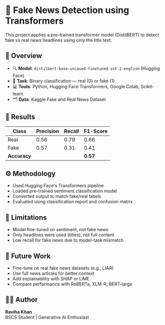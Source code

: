 # 📰 Fake News Detection using Transformers

This project applies a pre-trained transformer model (DistilBERT) to detect fake vs real news headlines using only the title text.

## 📘 Overview

- 🔍 **Model**: `distilbert-base-uncased-finetuned-sst-2-english` (Hugging Face)
- 🧠 **Task**: Binary classification — real (0) or fake (1)
- 💻 **Tools**: Python, Hugging Face Transformers, Google Colab, Scikit-learn
- 🗂️ **Data**: Kaggle Fake and Real News Dataset

## 🧪 Results

| Class | Precision | Recall | F1-Score |
|-------|-----------|--------|----------|
| Real  | 0.56      | 0.79   | 0.66     |
| Fake  | 0.57      | 0.31   | 0.41     |
| **Accuracy** |     |        | **0.57**  |

## ⚙️ Methodology

- Used Hugging Face's Transformers pipeline
- Loaded pre-trained sentiment classification model
- Converted output to match fake/real labels
- Evaluated using classification report and confusion matrix

## 🚧 Limitations

- Model fine-tuned on sentiment, not fake news
- Only headlines were used (titles), not full content
- Low recall for fake news due to model-task mismatch

## 🚀 Future Work

- Fine-tune on real fake news datasets (e.g., LIAR)
- Use full news articles for better context
- Add explainability with SHAP or LIME
- Compare performance with RoBERTa, XLM-R, BERT-large

## 👩‍💻 Author

**Raviha Khan**  
BSCS Student | Generative AI Enthusiast 
